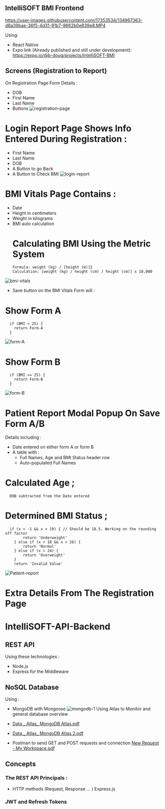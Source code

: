 ## IntelliSOFT BMI Frontend


https://user-images.githubusercontent.com/17353534/134967363-d8a39bae-36f5-4d31-91b7-9662b0e839e8.MP4


Using:

- React Native
- Expo link (Already published and still under development):
  https://expo.io/@b-doug/projects/IntelliSOFT-BMI

## Screens (Registration to Report)

On Registration Page Form Details :

- DOB
- First Name
- Last Name
- Buttons
  ![registration-page](https://user-images.githubusercontent.com/17353534/134855537-c76ab5b2-e8d9-4d63-a410-f3fb25c69e6b.jpg)

# Login Report Page Shows Info Entered During Registration :

- First Name
- Last Name
- DOB
- A Button to go Back
- A Button to Check BMI
  ![login-report](https://user-images.githubusercontent.com/17353534/134855548-3701eb18-2def-4d3e-84ee-0f3f86fcadb4.jpg)

# BMI Vitals Page Contains :

- Date
- Height in centimeters
- Weight in kilograms
- BMI auto calculation
  # Calculating BMI Using the Metric System
      Formula: weight (kg) / [height (m)]2
      Calculation: [weight (kg) / height (cm) / height (cm)] x 10,000

![bmi-vitals](https://user-images.githubusercontent.com/17353534/134855579-32569d3a-caed-48b3-8c7c-047f9f5077df.jpg)

- Save button on the BMI Vitals Form will :

# Show Form A

      if (BMI < 25) {
        return Form-A
      }

![form-A](https://user-images.githubusercontent.com/17353534/134855761-4cf8457b-57be-4c4a-83b7-0eb20173e1f8.jpg)

# Show Form B

      if (BMI >= 25) {
        return Form-B
      }

![form-B](https://user-images.githubusercontent.com/17353534/134855744-b2c89243-8d84-4c51-9cb1-98d261a24ae6.jpg)

# Patient Report Modal Popup On Save Form A/B

Details including :

- Date entered on either form A or form B
- A table with :
  - Full Names, Age and BMI Status header row
  - Auto-populated Full Names

# Calculated Age ;

      DOB subtracted from the Date entered

# Determined BMI Status ;

      if (x > -1 && x < 19) { // Should be 18.5. Working on the rounding off factor
            return 'Underweight'
        } else if (x > 18 && x < 26) {
            return 'Normal'
        } else if (x > 24) {
            return 'Overweight'
        }
        return 'Invalid Value'

![Patient-report](https://user-images.githubusercontent.com/17353534/134855791-9d804135-e2ee-4fdc-8eb7-bcf7e5213a98.jpg)

# Extra Details From The Registration Page

# IntelliSOFT-API-Backend

## REST API

Using these technologies :

- Node.js
- Express for the Middleware

## NoSQL Database

Using :

- MongoDB with Mongoose
![mongodb-1](https://user-images.githubusercontent.com/17353534/134965392-36f86862-dfd6-46da-a76f-8925eb56316d.jpg)
Using Atlas to Monitor and general database overview
- [Data _ Atlas_ MongoDB Atlas.pdf](https://github.com/rexdougie/IntelliSOFT-BMI/files/7238502/Data._.Atlas_.MongoDB.Atlas.pdf)
- [Data _ Atlas_ MongoDB Atlas 2.pdf](https://github.com/rexdougie/IntelliSOFT-BMI/files/7238505/Data._.Atlas_.MongoDB.Atlas.2.pdf)

- Postman to send GET and POST requests and connection
[New Request - My Workspace.pdf](https://github.com/rexdougie/IntelliSOFT-BMI/files/7238494/New.Request.-.My.Workspace.pdf)

## Concepts

### The REST API Principals :

- HTTP methods (Request, Response ... ) Express.js

### JWT and Refresh Tokens
